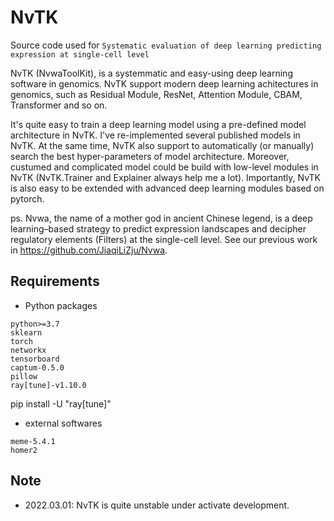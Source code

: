 # NvTK

Source code used for ```Systematic evaluation of deep learning predicting expression at single-cell level```

NvTK (NvwaToolKit), is a systemmatic and easy-using deep learning software in genomics. NvTK support modern deep learning achitectures in genomics, such as Residual Module, ResNet, Attention Module, CBAM, Transformer and so on. 

It's quite easy to train a deep learning model using a pre-defined model architecture in NvTK. I've re-implemented several published models in NvTK. At the same time, NvTK also support to automatically (or manually) search the best hyper-parameters of model architecture. Moreover, custumed and complicated model could be build with low-level modules in NvTK (NvTK.Trainer and Explainer always help me a lot). Importantly, NvTK is also easy to be extended with advanced deep learning modules based on pytorch. 

ps. Nvwa, the name of a mother god in ancient Chinese legend, is a deep learning–based strategy to predict expression landscapes and decipher regulatory elements (Filters) at the single-cell level. See our previous work in https://github.com/JiaqiLiZju/Nvwa.

## Requirements
- Python packages
```
python>=3.7
sklearn
torch
networkx
tensorboard
captum-0.5.0
pillow
ray[tune]-v1.10.0
```
pip install -U "ray[tune]"

- external softwares
```
meme-5.4.1
homer2
```
<!-- biopython-1.79 -->

## Note
- 2022.03.01: NvTK is quite unstable under activate development.

